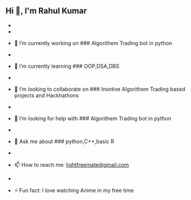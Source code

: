 ## Hi 👋, I'm Rahul Kumar
-
-

- 🔭 I’m currently working on ### Algorithem Trading bot in python
- 
- 🌱 I’m currently learning ### OOP,DSA,DBS
- 
- 👯 I’m looking to collaborate on ### Invotive Algorithem Trading based projects and Hackhathons
- 
- 🤔 I’m looking for help with ### Algorithem Trading bot in python
- 
- 💬 Ask me about ### python,C++,basic R
- 
- 📫 How to reach me: lightfreemate@gmail.com
- 
- ⚡ Fun fact: I love watching Anime in my free time

